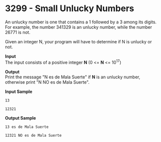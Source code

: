# 3299 - Small Unlucky Numbers

An unlucky number is one that contains a 1 followed by a 3 among its digits. For example, the number 341329 is an unlucky number, while the number 26771 is not.

Given an integer N, your program will have to determine if N is unlucky or not.

**Input**<br>
The input consists of a positive integer **N** (0 <= **N** <= 10<sup>17</sup>)

**Output**<br>
Print the message "N es de Mala Suerte" if **N** is an unlucky number, otherwise print "N NO es de Mala Suerte".

**Input Sample**	
```
13
```
```
12321
```

**Output Sample**
```
13 es de Mala Suerte
```
```
12321 NO es de Mala Suerte
```